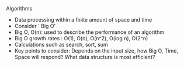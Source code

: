 Algorithms

* Data processing within a finite amount of space and time
* Consider ' Big O'
* Big O, O(n): used to describe the performance of an algorithm
* Big O growth rates : O(1), O(n), O(n^2), O(log n), O(2^n)
* Calculations such as search, sort, sum
* Key points to consider: Depends on the input size, how Big O, Time, Space will respond? What data structure is most efficient?
